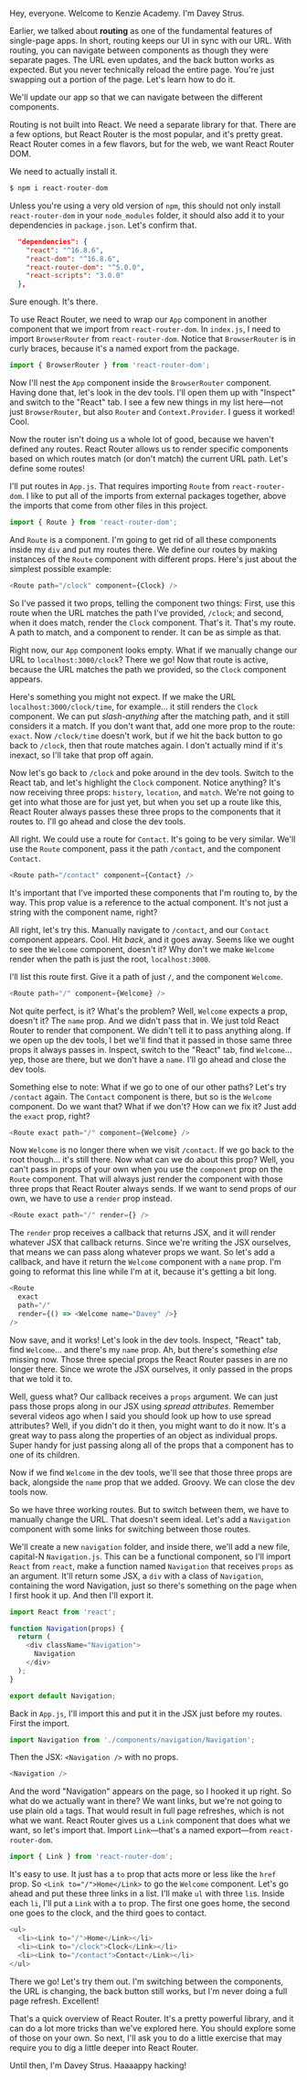 Hey, everyone. Welcome to Kenzie Academy. I'm Davey Strus.

Earlier, we talked about **routing** as one of the fundamental features of single-page apps. In short, routing keeps our UI in sync with our URL. With routing, you can navigate between components as though they were separate pages. The URL even updates, and the back button works as expected. But you never technically reload the entire page. You're just swapping out a portion of the page. Let's learn how to do it.

We'll update our app so that we can navigate between the different components.

Routing is not built into React. We need a separate library for that. There are a few options, but React Router is the most popular, and it's pretty great. React Router comes in a few flavors, but for the web, we want React Router DOM.

We need to actually install it.

```js
$ npm i react-router-dom
```

Unless you're using a very old version of `npm`, this should not only install `react-router-dom` in your `node_modules` folder, it should also add it to your dependencies in `package.json`. Let's confirm that.

```json
  "dependencies": {
    "react": "^16.8.6",
    "react-dom": "^16.8.6",
    "react-router-dom": "^5.0.0",
    "react-scripts": "3.0.0"
  },
```

Sure enough. It's there.

To use React Router, we need to wrap our `App` component in another component that we import from `react-router-dom`. In `index.js`, I need to import `BrowserRouter` from `react-router-dom`. Notice that `BrowserRouter` is in curly braces, because it's a named export from the package.

```js
import { BrowserRouter } from 'react-router-dom';
```

Now I'll nest the `App` component inside the `BrowserRouter` component. Having done that, let's look in the dev tools. I'll open them up with "Inspect" and switch to the "React" tab. I see a few new things in my list here—not just `BrowserRouter`, but also `Router` and `Context.Provider`. I guess it worked! Cool.

Now the router isn't doing us a whole lot of good, because we haven't defined any routes. React Router allows us to render specific components based on which routes match (or don't match) the current URL path. Let's define some routes!

I'll put routes in `App.js`. That requires importing `Route` from `react-router-dom`. I like to put all of the imports from external packages together, above the imports that come from other files in this project.

```js
import { Route } from 'react-router-dom';
```

And `Route` is a component. I'm going to get rid of all these components inside my `div` and put my routes there. We define our routes by making instances of the `Route` component with different props. Here's just about the simplest possible example:

```js
<Route path="/clock" component={Clock} />
```

So I've passed it two props, telling the component two things: First, use this route when the URL matches the path I've provided, `/clock`; and second, when it does match, render the `Clock` component. That's it. That's my route. A path to match, and a component to render. It can be as simple as that.

Right now, our `App` component looks empty. What if we manually change our URL to `localhost:3000/clock`? There we go! Now that route is active, because the URL matches the path we provided, so the `Clock` component appears.

Here's something you might not expect. If we make the URL `localhost:3000/clock/time`, for example... it still renders the `Clock` component. We can put _slash-anything_ after the matching path, and it still considers it a match. If you don't want that, add one more prop to the route: `exact`. Now `/clock/time` doesn't work, but if we hit the back button to go back to `/clock`, then that route matches again. I don't actually mind if it's inexact, so I'll take that prop off again.

Now let's go back to `/clock` and poke around in the dev tools. Switch to the React tab, and let's highlight the `Clock` component. Notice anything? It's now receiving three props: `history`, `location`, and `match`. We're not going to get into what those are for just yet, but when you set up a route like this, React Router always passes these three props to the components that it routes to. I'll go ahead and close the dev tools.

All right. We could use a route for `Contact`. It's going to be very similar. We'll use the `Route` component, pass it the path `/contact`, and the component `Contact`.

```js
<Route path="/contact" component={Contact} />
```

It's important that I've imported these components that I'm routing to, by the way. This prop value is a reference to the actual component. It's not just a string with the component name, right?

All right, let's try this. Manually navigate to `/contact`, and our `Contact` component appears. Cool. Hit _back_, and it goes away. Seems like we ought to see the `Welcome` component, doesn't it? Why don't we make `Welcome` render when the path is just the root, `localhost:3000`.

I'll list this route first. Give it a path of just `/`, and the component `Welcome`.

```js
<Route path="/" component={Welcome} />
```

Not quite perfect, is it? What's the problem? Well, `Welcome` expects a prop, doesn't it? The `name` prop. And we didn't pass that in. We just told React Router to render that component. We didn't tell it to pass anything along. If we open up the dev tools, I bet we'll find that it passed in those same three props it always passes in. Inspect, switch to the "React" tab, find `Welcome`... yep, those are there, but we don't have a `name`. I'll go ahead and close the dev tools.

Something else to note: What if we go to one of our other paths? Let's try `/contact` again. The `Contact` component is there, but so is the `Welcome` component. Do we want that? What if we don't? How can we fix it? Just add the `exact` prop, right?

```js
<Route exact path="/" component={Welcome} />
```

Now `Welcome` is no longer there when we visit `/contact`. If we go back to the root though... it's still there. Now what can we do about this prop? Well, you can't pass in props of your own when you use the `component` prop on the `Route` component. That will always just render the component with those three props that React Router always sends. If we want to send props of our own, we have to use a `render` prop instead.

```js
<Route exact path="/" render={} />
```

The `render` prop receives a callback that returns JSX, and it will render whatever JSX that callback returns. Since we're writing the JSX ourselves, that means we can pass along whatever props we want. So let's add a callback, and have it return the `Welcome` component with a `name` prop. I'm going to reformat this line while I'm at it, because it's getting a bit long.

```js
<Route
  exact
  path="/"
  render={() => <Welcome name="Davey" />}
/>
```

Now save, and it works! Let's look in the dev tools. Inspect, "React" tab, find `Welcome`... and there's my `name` prop. Ah, but there's something _else_ missing now. Those three special props the React Router passes in are no longer there. Since we wrote the JSX ourselves, it only passed in the props that we told it to.

Well, guess what? Our callback receives a `props` argument. We can just pass those props along in our JSX using _spread attributes_. Remember several videos ago when I said you should look up how to use spread attributes? Well, if you didn't do it then, you might want to do it now. It's a great way to pass along the properties of an object as individual props. Super handy for just passing along all of the props that a component has to one of its children.

Now if we find `Welcome` in the dev tools, we'll see that those three props are back, alongside the `name` prop that we added. Groovy. We can close the dev tools now.

So we have three working routes. But to switch between them, we have to manually change the URL. That doesn't seem ideal. Let's add a `Navigation` component with some links for switching between those routes.

We'll create a new `navigation` folder, and inside there, we'll add a new file, capital-N `Navigation.js`. This can be a functional component, so I'll import `React` from `react`, make a function named `Navigation` that receives `props` as an argument. It'll return some JSX, a `div` with a class of `Navigation`, containing the word Navigation, just so there's something on the page when I first hook it up. And then I'll export it.

```js
import React from 'react';

function Navigation(props) {
  return (
    <div className="Navigation">
      Navigation
    </div>
  );
}

export default Navigation;
```

Back in `App.js`, I'll import this and put it in the JSX just before my routes. First the import.

```js
import Navigation from './components/navigation/Navigation';
```

Then the JSX: `<Navigation />` with no props.

```js
<Navigation />
```

And the word "Navigation" appears on the page, so I hooked it up right. So what do we actually want in there? We want links, but we're not going to use plain old `a` tags. That would result in full page refreshes, which is not what we want. React Router gives us a `Link` component that does what we want, so let's import that. Import `Link`—that's a named export—from `react-router-dom`.

```js
import { Link } from 'react-router-dom';
```

It's easy to use. It just has a `to` prop that acts more or less like the `href` prop. So `<Link to="/">Home</Link>` to go the `Welcome` component. Let's go ahead and put these three links in a list. I'll make `ul` with three `li`s. Inside each `li`, I'll put a `Link` with a `to` prop. The first one goes home, the second one goes to the clock, and the third goes to contact.

```js
<ul>
  <li><Link to="/">Home</Link></li>
  <li><Link to="/clock">Clock</Link></li>
  <li><Link to="/contact">Contact</Link></li>
</ul>
```

There we go! Let's try them out. I'm switching between the components, the URL is changing, the back button still works, but I'm never doing a full page refresh. Excellent!

That's a quick overview of React Router. It's a pretty powerful library, and it can do a lot more tricks than we've explored here. You should explore some of those on your own. So next, I'll ask you to do a little exercise that may require you to dig a little deeper into React Router.

Until then, I'm Davey Strus. Haaaappy hacking!
